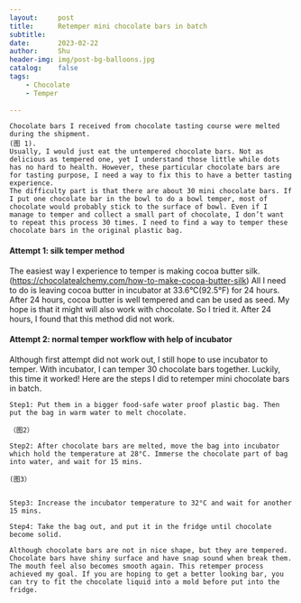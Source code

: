 ```yaml
---
layout:     post
title:      Retemper mini chocolate bars in batch
subtitle:   
date:       2023-02-22
author:     Shu
header-img: img/post-bg-balloons.jpg
catalog:    false
tags:
    - Chocolate
    - Temper
    
---
```


	Chocolate bars I received from chocolate tasting course were melted during the shipment.  
	(图 1). 
	Usually, I would just eat the untempered chocolate bars. Not as delicious as tempered one, yet I understand those little while dots has no hard to health. However, these particular chocolate bars are for tasting purpose, I need a way to fix this to have a better tasting experience.   
	The difficulty part is that there are about 30 mini chocolate bars. If I put one chocolate bar in the bowl to do a bowl temper, most of chocolate would probably stick to the surface of bowl. Even if I manage to temper and collect a small part of chocolate, I don’t want to repeat this process 30 times. I need to find a way to temper these chocolate bars in the original plastic bag.  


#### Attempt 1: silk temper method

The easiest way I experience to temper is making cocoa butter silk. (https://chocolatealchemy.com/how-to-make-cocoa-butter-silk) 
	All I need to do is leaving cocoa butter in incubator at 33.6°C(92.5°F) for 24 hours. After 24 hours, cocoa butter is well tempered and can be used as seed. My hope is that it might will also work with chocolate. 
	So I tried it. 
	After 24 hours, I found that this method did not work.


#### Attempt 2: normal temper workflow with help of incubator

Although first attempt did not work out, I still hope to use incubator to temper. With incubator, I can temper 30 chocolate bars together. 
	Luckily, this time it worked! 
	Here are the steps I did to retemper mini chocolate bars in batch.

	Step1: Put them in a bigger food-safe water proof plastic bag. Then put the bag in warm water to melt chocolate.
	
	（图2）

	Step2: After chocolate bars are melted, move the bag into incubator which hold the temperature at 28°C. Immerse the chocolate part of bag into water, and wait for 15 mins. 

	(图3）


	Step3: Increase the incubator temperature to 32°C and wait for another 15 mins.

	Step4: Take the bag out, and put it in the fridge until chocolate become solid. 

	Although chocolate bars are not in nice shape, but they are tempered. Chocolate bars have shiny surface and have snap sound when break them. The mouth feel also becomes smooth again. This retemper process achieved my goal. If you are hoping to get a better looking bar, you can try to fit the chocolate liquid into a mold before put into the fridge. 


